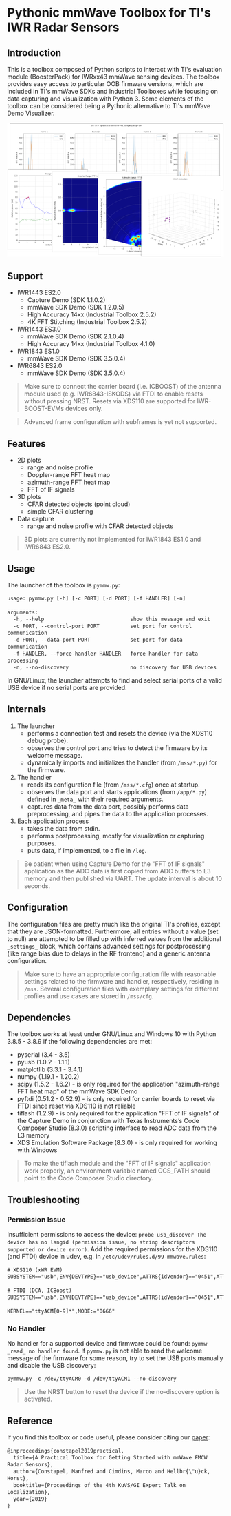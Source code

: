 # Pythonic mmWave Toolbox for TI's IWR Radar Sensors

## Introduction

This is a toolbox composed of Python scripts to interact with TI's evaluation module (BoosterPack) for IWRxx43 mmWave sensing devices. The toolbox provides easy access to particular OOB firmware versions, which are included in TI's mmWave SDKs and Industrial Toolboxes while focusing on data capturing and visualization with Python 3. Some elements of the toolbox can be considered being a Pythonic alternative to TI's mmWave Demo Visualizer.

![pymmw](pymmw-plots.png)

## Support 

* IWR1443 ES2.0
  * Capture Demo (SDK 1.1.0.2)
  * mmWave SDK Demo (SDK 1.2.0.5)
  * High Accuracy 14xx (Industrial Toolbox 2.5.2)
  * 4K FFT Stitching (Industrial Toolbox 2.5.2)
* IWR1443 ES3.0
  * mmWave SDK Demo (SDK 2.1.0.4)
  * High Accuracy 14xx (Industrial Toolbox 4.1.0)
* IWR1843 ES1.0
  * mmWave SDK Demo (SDK 3.5.0.4)
* IWR6843 ES2.0
  * mmWave SDK Demo (SDK 3.5.0.4)

> Make sure to connect the carrier board (i.e. ICBOOST) of the antenna module used (e.g. IWR6843-ISKODS) via FTDI to enable resets without pressing NRST. Resets via XDS110 are supported for IWR-BOOST-EVMs devices only.

> Advanced frame configuration with subframes is yet not supported.

## Features

* 2D plots
  * range and noise profile
  * Doppler-range FFT heat map
  * azimuth-range FFT heat map
  * FFT of IF signals
* 3D plots
  * CFAR detected objects (point cloud)
  * simple CFAR clustering
* Data capture
  * range and noise profile with CFAR detected objects

> 3D plots are currently not implemented for IWR1843 ES1.0 and IWR6843 ES2.0.

## Usage

The launcher of the toolbox is `pymmw.py`:

```
usage: pymmw.py [-h] [-c PORT] [-d PORT] [-f HANDLER] [-n]

arguments:
  -h, --help                            show this message and exit
  -c PORT, --control-port PORT          set port for control communication
  -d PORT, --data-port PORT             set port for data communication
  -f HANDLER, --force-handler HANDLER   force handler for data processing
  -n, --no-discovery                    no discovery for USB devices
```

In GNU/Linux, the launcher attempts to find and select serial ports of a valid USB device if no serial ports are provided.

## Internals

1. The launcher
   - performs a connection test and resets the device (via the XDS110 debug probe).
   - observes the control port and tries to detect the firmware by its welcome message.
   - dynamically imports and initializes the handler (from `/mss/*.py`) for the firmware.
2. The handler
   - reads its configuration file (from `/mss/*.cfg`) once at startup.
   - observes the data port and starts applications (from `/app/*.py`) defined in `_meta_` with their required arguments.
   - captures data from the data port, possibly performs data preprocessing, and pipes the data to the application processes.
3. Each application process
   - takes the data from stdin.
   - performs postprocessing, mostly for visualization or capturing purposes.
   - puts data, if implemented, to a file in `/log`.

> Be patient when using Capture Demo for the "FFT of IF signals" application as the ADC data is first copied from ADC buffers to L3 memory and then published via UART. The update interval is about 10 seconds.

## Configuration

The configuration files are pretty much like the original TI's profiles, except that they are JSON-formatted. Furthermore, all entries without a value (set to null) are attempted to be filled up with inferred values from the additional `_settings_` block, which contains advanced settings for postprocessing (like range bias due to delays in the RF frontend) and a generic antenna configuration.

> Make sure to have an appropriate configuration file with reasonable settings related to the firmware and handler, respectively, residing in `/mss`. Several configuration files with exemplary settings for different profiles and use cases are stored in `/mss/cfg`.

## Dependencies

The toolbox works at least under GNU/Linux and Windows 10 with Python 3.8.5 - 3.8.9 if the following dependencies are met:

* pyserial (3.4 - 3.5)
* pyusb (1.0.2 - 1.1.1)
* matplotlib (3.3.1 - 3.4.1)
* numpy (1.19.1 - 1.20.2)
* scipy (1.5.2 - 1.6.2) - is only required for the application "azimuth-range FFT heat map" of the mmWave SDK Demo
* pyftdi (0.51.2 - 0.52.9) - is only required for carrier boards to reset via FTDI since reset via XDS110 is not reliable
* tiflash (1.2.9) - is only required for the application "FFT of IF signals" of the Capture Demo in conjunction with Texas Instruments’s Code Composer Studio (8.3.0) scripting interface to read ADC data from the L3 memory
* XDS Emulation Software Package (8.3.0) - is only required for working with Windows

> To make the tiflash module and the "FFT of IF signals" application work properly, an environment variable named CCS_PATH should point to the Code Composer Studio directory.

## Troubleshooting

### Permission Issue

Insufficient permissions to access the device: `probe usb_discover The device has no langid (permission issue, no string descriptors supported or device error)`. Add the required permissions for the XDS110 (and FTDI) device in udev, e.g. in `/etc/udev/rules.d/99-mmwave.rules`:
```
# XDS110 (xWR EVM)
SUBSYSTEM=="usb",ENV{DEVTYPE}=="usb_device",ATTRS{idVendor}=="0451",ATTRS{idProduct}=="bef3",MODE:="0666"

# FTDI (DCA, ICBoost)
SUBSYSTEM=="usb",ENV{DEVTYPE}=="usb_device",ATTRS{idVendor}=="0451",ATTRS{idProduct}=="fd03",MODE:="0666"

KERNEL=="ttyACM[0-9]*",MODE:="0666"
```

### No Handler

No handler for a supported device and firmware could be found: `pymmw _read_ no handler found`. If `pymmw.py` is not able to read the welcome message of the firmware for some reason, try to set the USB ports manually and disable the USB discovery:
```
pymmw.py -c /dev/ttyACM0 -d /dev/ttyACM1 --no-discovery
```

> Use the NRST button to reset the device if the no-discovery option is activated.

## Reference

If you find this toolbox or code useful, please consider citing our [paper](https://publikationsserver.tu-braunschweig.de/receive/dbbs_mods_00066760):

```
@inproceedings{constapel2019practical,
  title={A Practical Toolbox for Getting Started with mmWave FMCW Radar Sensors},
  author={Constapel, Manfred and Cimdins, Marco and Hellbr{\"u}ck, Horst},
  booktitle={Proceedings of the 4th KuVS/GI Expert Talk on Localization},
  year={2019}
}
```
